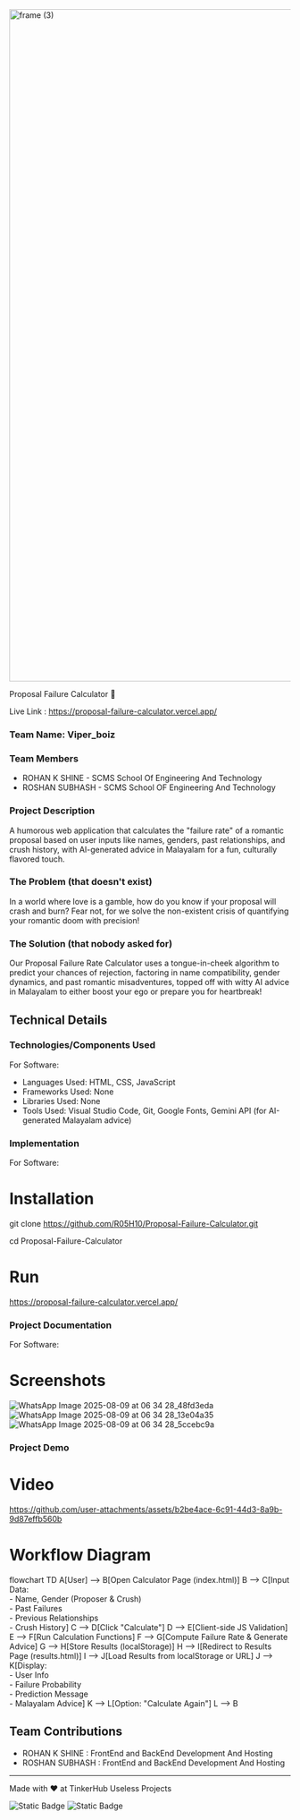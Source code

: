 <img width="3188" height="1202" alt="frame (3)" src="https://github.com/user-attachments/assets/517ad8e9-ad22-457d-9538-a9e62d137cd7" />


Proposal Failure Calculator 🎯


Live Link : https://proposal-failure-calculator.vercel.app/

### Team Name: Viper_boiz


### Team Members

- ROHAN K SHINE - SCMS School Of Engineering And Technology
- ROSHAN SUBHASH - SCMS School OF Engineering And Technology

### Project Description
A humorous web application that calculates the "failure rate" of a romantic proposal based on user inputs like names, genders, past relationships, and crush history, with AI-generated advice in Malayalam for a fun, culturally flavored touch.

### The Problem (that doesn't exist)
In a world where love is a gamble, how do you know if your proposal will crash and burn? Fear not, for we solve the non-existent crisis of quantifying your romantic doom with precision!

### The Solution (that nobody asked for)
Our Proposal Failure Rate Calculator uses a tongue-in-cheek algorithm to predict your chances of rejection, factoring in name compatibility, gender dynamics, and past romantic misadventures, topped off with witty AI advice in Malayalam to either boost your ego or prepare you for heartbreak!

## Technical Details
### Technologies/Components Used
For Software:

- Languages Used: HTML, CSS, JavaScript
- Frameworks Used: None
- Libraries Used: None
- Tools Used: Visual Studio Code, Git, Google Fonts, Gemini API (for AI-generated Malayalam advice)

### Implementation
For Software:
# Installation
git clone https://github.com/R05H10/Proposal-Failure-Calculator.git


cd Proposal-Failure-Calculator

# Run
https://proposal-failure-calculator.vercel.app/

### Project Documentation
For Software:

# Screenshots 
![WhatsApp Image 2025-08-09 at 06 34 28_48fd3eda](https://github.com/user-attachments/assets/faa0ffcf-2104-4966-a0d8-4e6ceb569f95)
![WhatsApp Image 2025-08-09 at 06 34 28_13e04a35](https://github.com/user-attachments/assets/642a2087-48e0-4308-8612-7b7f3299a442)
![WhatsApp Image 2025-08-09 at 06 34 28_5ccebc9a](https://github.com/user-attachments/assets/d2d48342-b799-4dbc-bf39-b0bb7140e7aa)


### Project Demo
# Video


https://github.com/user-attachments/assets/b2be4ace-6c91-44d3-8a9b-9d87effb560b

# Workflow Diagram
 
 
  
  flowchart TD
    A[User] --> B[Open Calculator Page (index.html)]
    B --> C[Input Data:<br>- Name, Gender (Proposer & Crush)<br>- Past Failures<br>- Previous Relationships<br>- Crush History]
    C --> D[Click "Calculate"]
    D --> E[Client-side JS Validation]
    E --> F[Run Calculation Functions]
    F --> G[Compute Failure Rate & Generate Advice]
    G --> H[Store Results (localStorage)]
    H --> I[Redirect to Results Page (results.html)]
    I --> J[Load Results from localStorage or URL]
    J --> K[Display:<br>- User Info<br>- Failure Probability<br>- Prediction Message<br>- Malayalam Advice]
    K --> L[Option: "Calculate Again"]
    L --> B






## Team Contributions
- ROHAN K SHINE : FrontEnd and BackEnd Development And Hosting
- ROSHAN SUBHASH : FrontEnd and BackEnd Development And Hosting

---
Made with ❤️ at TinkerHub Useless Projects 

![Static Badge](https://img.shields.io/badge/TinkerHub-24?color=%23000000&link=https%3A%2F%2Fwww.tinkerhub.org%2F)
![Static Badge](https://img.shields.io/badge/UselessProjects--25-25?link=https%3A%2F%2Fwww.tinkerhub.org%2Fevents%2FQ2Q1TQKX6Q%2FUseless%2520Projects)



